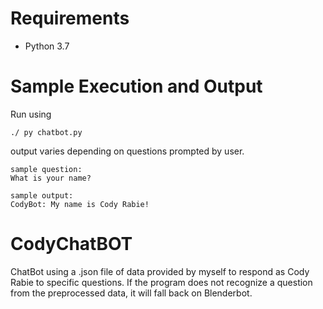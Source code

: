 # Requirements

  * Python 3.7

# Sample Execution and Output

Run using
```
./ py chatbot.py
```

output varies depending on questions prompted by user.
```
sample question:
What is your name?

sample output:
CodyBot: My name is Cody Rabie!

```
# CodyChatBOT
ChatBot using a .json file of data provided by myself to respond as Cody Rabie to specific questions. If the program does not recognize a question from the preprocessed data, it will fall back on Blenderbot.
